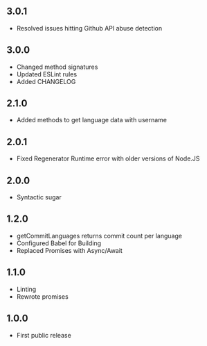 ## 3.0.1

- Resolved issues hitting Github API abuse detection

## 3.0.0

- Changed method signatures
- Updated ESLint rules
- Added CHANGELOG

## 2.1.0

- Added methods to get language data with username

## 2.0.1

- Fixed Regenerator Runtime error with older versions of Node.JS

## 2.0.0

- Syntactic sugar

## 1.2.0

- getCommitLanguages returns commit count per language
- Configured Babel for Building
- Replaced Promises with Async/Await

## 1.1.0

- Linting
- Rewrote promises

## 1.0.0

- First public release
